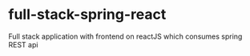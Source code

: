 # full-stack-spring-react
Full stack application with frontend on reactJS which consumes spring REST api
